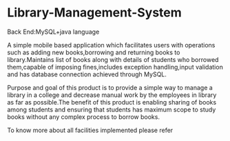 # Library-Management-System
Back End:MySQL+java language
 
A simple mobile based application which facilitates users with operations such as adding new books,borrowing and returning books to library.Maintains list of books along with details of students who borrowed them,capable of imposing fines,includes exception handling,input validation and has database connection achieved through MySQL.

Purpose and goal of this product is to provide a simple way to manage a library in a college and decrease manual work by the employees in library as far as possible.The benefit of this product is enabling sharing of  books among students and ensuring that students has maximum scope to study books without any complex process to borrow books.

To know more about all facilities implemented please refer 

